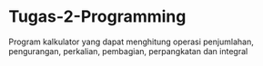 # Tugas-2-Programming
Program kalkulator yang dapat menghitung operasi penjumlahan, pengurangan, perkalian, pembagian, perpangkatan dan integral

